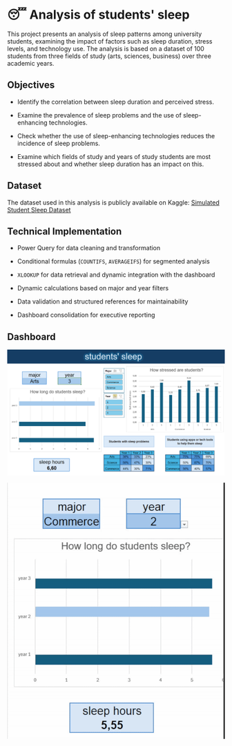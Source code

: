 # 😴 Analysis of students' sleep

This project presents an analysis of sleep patterns among university students, examining the impact of factors such as sleep duration, stress levels, and technology use. The analysis is based on a dataset of 100 students from three fields of study (arts, sciences, business) over three academic years.


## Objectives

* Identify the correlation between sleep duration and perceived stress.

* Examine the prevalence of sleep problems and the use of sleep-enhancing technologies.

* Check whether the use of sleep-enhancing technologies reduces the incidence of sleep problems.

* Examine which fields of study and years of study students are most stressed about and whether sleep duration has an impact on this.


## Dataset

The dataset used in this analysis is publicly available on Kaggle: 
[Simulated Student Sleep Dataset](https://www.kaggle.com/datasets/valencaycodes/simulated-student-sleep-dataset)

## Technical Implementation

* Power Query for data cleaning and transformation

* Conditional formulas (`COUNTIFS`, `AVERAGEIFS`) for segmented analysis

* `XLOOKUP` for data retrieval and dynamic integration with the dashboard

* Dynamic calculations based on major and year filters

* Data validation and structured references for maintainability

* Dashboard consolidation for executive reporting


## Dashboard

![Alt text](images/dashboard.png)

![Alt text](images/long_sleep_gif.gif)




